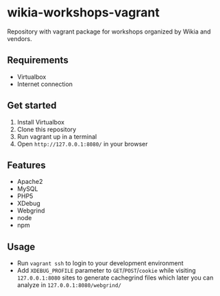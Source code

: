 # wikia-workshops-vagrant

Repository with vagrant package for workshops organized by Wikia and vendors.

## Requirements


* Virtualbox
* Internet connection

## Get started

1. Install Virtualbox
2. Clone this repository
3. Run vagrant up in a terminal
4. Open `http://127.0.0.1:8080/` in your browser

## Features

* Apache2
* MySQL
* PHP5
* XDebug
* Webgrind
* node
* npm

## Usage

* Run `vagrant ssh` to login to your development environment
* Add `XDEBUG_PROFILE` parameter to `GET`/`POST`/`cookie` while visiting `127.0.0.1:8080` sites to generate cachegrind files which later you can analyze in `127.0.0.1:8080/webgrind/`
